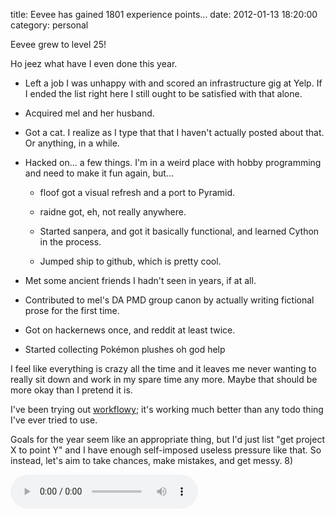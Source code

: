 title: Eevee has gained 1801 experience points...
date: 2012-01-13 18:20:00
category: personal

Eevee grew to level 25!

Ho jeez what have I even done this year.

<!-- more -->

* Left a job I was unhappy with and scored an infrastructure gig at Yelp.  If I ended the list right here I still ought to be satisfied with that alone.

* Acquired mel and her husband.

* Got a cat.  I realize as I type that that I haven't actually posted about that.  Or anything, in a while.

* Hacked on...  a few things.  I'm in a weird place with hobby programming and need to make it fun again, but...

    * floof got a visual refresh and a port to Pyramid.

    * raidne got, eh, not really anywhere.

    * Started sanpera, and got it basically functional, and learned Cython in the process.

    * Jumped ship to github, which is pretty cool.

* Met some ancient friends I hadn't seen in years, if at all.

* Contributed to mel's DA PMD group canon by actually writing fictional prose for the first time.

* Got on hackernews once, and reddit at least twice.

* Started collecting Pokémon plushes oh god help

I feel like everything is crazy all the time and it leaves me never wanting to really sit down and work in my spare time any more.  Maybe that should be more okay than I pretend it is.

I've been trying out [workflowy][]; it's working much better than any todo thing I've ever tried to use.

Goals for the year seem like an appropriate thing, but I'd just list "get project X to point Y" and I have enough self-imposed useless pressure like that.  So instead, let's aim to take chances, make mistakes, and get messy.  8)

<!-- stick this down here to keep it out of the preview -->
<audio src="/media/2012-01/levelup.ogv" controls autoplay>

[workflowy]: http://www.workflowy.com/
